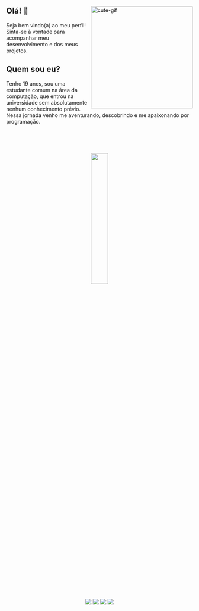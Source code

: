 <div style="display: inline_block">

<img align="right" alt="cute-gif" height="275" src="https://media.discordapp.net/attachments/1017139709090209824/1020460772704391178/ezgif.com-gif-maker_2.gif?width=453&height=453">

<h2> Olá! 👋 </h2>
 <p align="left">
 Seja bem vindo(a) ao meu perfil! <br> Sinta-se à vontade para acompanhar meu desenvolvimento e dos meus projetos. 
</p>

<p>
 <h2 >Quem sou eu?</h2>
   Tenho 19 anos, sou uma estudante comum na área da computação, que entrou na universidade sem absolutamente nenhum conhecimento prévio. Nessa jornada venho me aventurando, descobrindo e me apaixonando por programação.<br>
 </p>
 </div>
 <br>
 <div align="center">
 <br>
 <h2></h2>
<img width="30%" src="https://github-readme-stats.vercel.app/api/top-langs/?username=jaislaataides&langs_count=8&theme=omni&hide_border=false&cache_seconds=0">
 <h2> </h2>
<a href="https://github.com/jaislaataides">
<a href="https://www.instagram.com/invites/contact/?i=5odl3375je6r&utm_content=2n6b18m" target="_blank"><img src="https://img.shields.io/badge/-Instagram-%23E4405F?style=for-the-badge&logo=instagram&logoColor=white" target="_blank"></a>
 <a href = "mailto:jaislaataides@gmail.com"><img src="https://img.shields.io/badge/-Gmail-%23333?style=for-the-badge&logo=gmail&logoColor=white" target="_blank"></a>
 <a href="https://www.linkedin.com/in/jaisla-ata%C3%ADdes-07a843225" target="_blank"><img src="https://img.shields.io/badge/-LinkedIn-%230077B5?style=for-the-badge&logo=linkedin&logoColor=white" target="_blank"></a> 
<a href="https://discord.gg/wxZartpq" target="_blank"><img src="https://img.shields.io/badge/Discord-7289DA?style=for-the-badge&logo=discord&logoColor=white" target="_blank"></a> 
</div>

